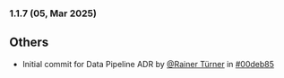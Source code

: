 ### 1.1.7 (05, Mar 2025)
## Others
- Initial commit for Data Pipeline ADR by [<u>@Rainer Türner</u>](https://www.github.com/RainerTürner) in [#00deb85](https://github.com/buerokratt/Buerokratt-onboarding/commit/00deb85)

